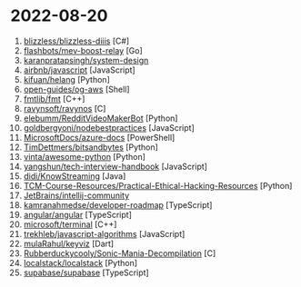 # 2022-08-20

1. [blizzless/blizzless-diiis](https://github.com/blizzless/blizzless-diiis "Fully-functional open-source server implementation for Diablo 3") [C#]
2. [flashbots/mev-boost-relay](https://github.com/flashbots/mev-boost-relay "Flashbots Eth2/mev-boost relay") [Go]
3. [karanpratapsingh/system-design](https://github.com/karanpratapsingh/system-design "Learn how to design systems at scale and prepare for system design interviews") 
4. [airbnb/javascript](https://github.com/airbnb/javascript "JavaScript Style Guide") [JavaScript]
5. [kifuan/helang](https://github.com/kifuan/helang "何语言，次世代赛博编程语言。") [Python]
6. [open-guides/og-aws](https://github.com/open-guides/og-aws "📙 Amazon Web Services — a practical guide") [Shell]
7. [fmtlib/fmt](https://github.com/fmtlib/fmt "A modern formatting library") [C++]
8. [ravynsoft/ravynos](https://github.com/ravynsoft/ravynos "A BSD-based OS project that aims to provide an experience like and some compatibility with macOS (formerly known as airyxOS)") [C]
9. [elebumm/RedditVideoMakerBot](https://github.com/elebumm/RedditVideoMakerBot "Create Reddit Videos with just✨ one command ✨") [Python]
10. [goldbergyoni/nodebestpractices](https://github.com/goldbergyoni/nodebestpractices "✅ The Node.js best practices list (August 2022)") [JavaScript]
11. [MicrosoftDocs/azure-docs](https://github.com/MicrosoftDocs/azure-docs "Open source documentation of Microsoft Azure") [PowerShell]
12. [TimDettmers/bitsandbytes](https://github.com/TimDettmers/bitsandbytes "8-bit CUDA functions for PyTorch") [Python]
13. [vinta/awesome-python](https://github.com/vinta/awesome-python "A curated list of awesome Python frameworks, libraries, software and resources") [Python]
14. [yangshun/tech-interview-handbook](https://github.com/yangshun/tech-interview-handbook "💯 Curated coding interview preparation materials for busy software engineers") [JavaScript]
15. [didi/KnowStreaming](https://github.com/didi/KnowStreaming "一站式Apache Kafka管控平台") [Java]
16. [TCM-Course-Resources/Practical-Ethical-Hacking-Resources](https://github.com/TCM-Course-Resources/Practical-Ethical-Hacking-Resources "Compilation of Resources from TCM's Practical Ethical Hacking Udemy Course") [Python]
17. [JetBrains/intellij-community](https://github.com/JetBrains/intellij-community "IntelliJ IDEA Community Edition & IntelliJ Platform") 
18. [kamranahmedse/developer-roadmap](https://github.com/kamranahmedse/developer-roadmap "Roadmap to becoming a developer in 2022") [TypeScript]
19. [angular/angular](https://github.com/angular/angular "The modern web developer’s platform") [TypeScript]
20. [microsoft/terminal](https://github.com/microsoft/terminal "The new Windows Terminal and the original Windows console host, all in the same place!") [C++]
21. [trekhleb/javascript-algorithms](https://github.com/trekhleb/javascript-algorithms "📝 Algorithms and data structures implemented in JavaScript with explanations and links to further readings") [JavaScript]
22. [mulaRahul/keyviz](https://github.com/mulaRahul/keyviz "Keyviz is a free and open-source tool to visualize your keystrokes ⌨️ in real-time.") [Dart]
23. [Rubberduckycooly/Sonic-Mania-Decompilation](https://github.com/Rubberduckycooly/Sonic-Mania-Decompilation "A complete decompilation of Sonic Mania (2017)") [C]
24. [localstack/localstack](https://github.com/localstack/localstack "💻 A fully functional local AWS cloud stack. Develop and test your cloud & Serverless apps offline!") [Python]
25. [supabase/supabase](https://github.com/supabase/supabase "The open source Firebase alternative. Follow to stay updated about our public Beta.") [TypeScript]
